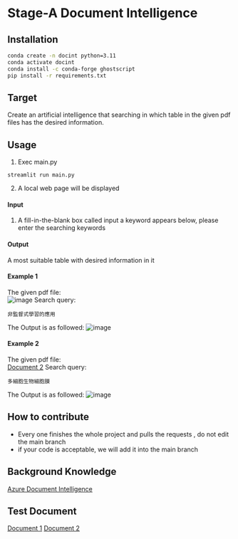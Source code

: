 # Stage-A Document Intelligence

## Installation

```bash
conda create -n docint python=3.11
conda activate docint
conda install -c conda-forge ghostscript
pip install -r requirements.txt
```

## Target

Create an artificial intelligence that searching in which table in the given pdf files has the desired information.  

## Usage

1. Exec main.py

```
streamlit run main.py
```

2. A local web page will be displayed

#### Input

1. A fill-in-the-blank box called input a keyword appears below, please enter the searching keywords

#### Output

A most suitable table with desired information in it

#### Example 1

The given pdf file:  
![image](https://github.com/Stage-A/Document-Intelligence/blob/main/images/example1.png)
Search query:

```input following keyword
非監督式學習的應用
```

The Output is as followed:
![image](https://github.com/Stage-A/Document-Intelligence/blob/main/images/example2.png)

#### Example 2
The given pdf file:  
[Document 2](https://docs.google.com/document/d/1HiZrgIyvwY8Fi4eLS0QGUkkycngtD6XJ/edit?usp=sharing&ouid=107784913306655694785&rtpof=true&sd=true)
Search query:

```input following keyword
多細胞生物細胞膜
```

The Output is as followed:
![image](https://github.com/Stage-A/Document-Intelligence/blob/51/images/example2out.png)

## How to contribute

- Every one finishes the whole project and pulls the requests , do not edit the main branch
- if your code is acceptable, we will add it into the main branch

## Background Knowledge

[Azure Document Intelligence](https://azure.microsoft.com/en-us/products/ai-services/ai-document-intelligence)

## Test Document

[Document 1](https://docs.google.com/document/d/1Di5oVYhUF6p-zj2y0DEBBeTvhC91KhX8/edit?usp=sharing&ouid=107784913306655694785&rtpof=true&sd=true)
[Document 2](https://docs.google.com/document/d/1HiZrgIyvwY8Fi4eLS0QGUkkycngtD6XJ/edit?usp=sharing&ouid=107784913306655694785&rtpof=true&sd=true)
